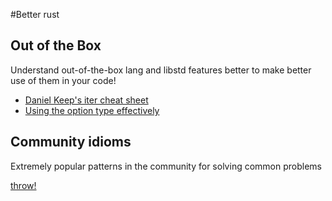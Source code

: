 #Better rust

## Out of the Box

Understand out-of-the-box lang and libstd features better to make better use of them in your code!

* [Daniel Keep's iter cheat sheet](https://danielkeep.github.io/itercheat_baked.html)
* [Using the option type effectively](blog.8thlight.com/uku-taht/2015/04/29/using-the-option-type-effectively.html)

## Community idioms

Extremely popular patterns in the community for solving common problems

[throw!](https://github.com/daboross/rust-throw)
